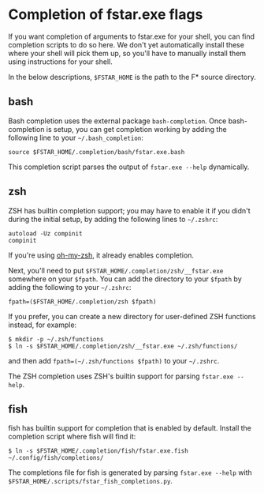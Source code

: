 # Completion of fstar.exe flags

If you want completion of arguments to fstar.exe for your shell, you can find completion scripts to do so here. We don't yet automatically install these where your shell will pick them up, so you'll have to manually install them using instructions for your shell.

In the below descriptions, `$FSTAR_HOME` is the path to the F* source directory.

## bash

Bash completion uses the external package `bash-completion`. Once bash-completion is setup, you can get completion working by adding the following line to your `~/.bash_completion`:

```
source $FSTAR_HOME/.completion/bash/fstar.exe.bash
```


This completion script parses the output of `fstar.exe --help` dynamically.

## zsh

ZSH has builtin completion support; you may have to enable it if you didn't during the initial setup, by adding the following lines to `~/.zshrc`:

```
autoload -Uz compinit
compinit
```

If you're using [oh-my-zsh](https://github.com/robbyrussell/oh-my-zsh), it already enables completion.

Next, you'll need to put `$FSTAR_HOME/.completion/zsh/__fstar.exe` somewhere on your `$fpath`. You can add the directory to your `$fpath` by adding the following to your `~/.zshrc`:

```
fpath=($FSTAR_HOME/.completion/zsh $fpath)
```

If you prefer, you can create a new directory for user-defined ZSH functions instead, for example:

```
$ mkdir -p ~/.zsh/functions
$ ln -s $FSTAR_HOME/.completion/zsh/__fstar.exe ~/.zsh/functions/
```

and then add `fpath=(~/.zsh/functions $fpath)` to your `~/.zshrc`.

The ZSH completion uses ZSH's builtin support for parsing `fstar.exe --help`.

## fish

fish has builtin support for completion that is enabled by default. Install the completion script where fish will find it:

```
$ ln -s $FSTAR_HOME/.completion/fish/fstar.exe.fish ~/.config/fish/completions/
```

The completions file for fish is generated by parsing `fstar.exe --help` with `$FSTAR_HOME/.scripts/fstar_fish_completions.py`.
